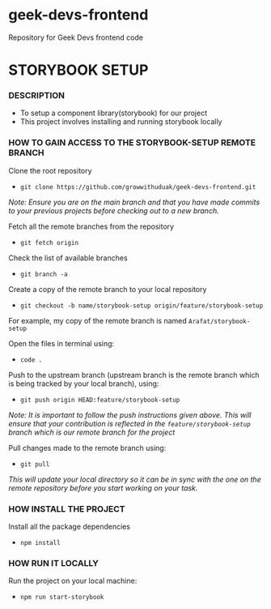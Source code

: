 # geek-devs-frontend

Repository for Geek Devs frontend code

# STORYBOOK SETUP

### DESCRIPTION
- To setup a component library(storybook) for our project 
- This project involves installing and running storybook locally


### HOW TO GAIN ACCESS TO THE STORYBOOK-SETUP REMOTE BRANCH

Clone the root repository 
- `git clone https://github.com/growwithuduak/geek-devs-frontend.git`

*Note: Ensure you are on the main branch and that you have made commits to your previous projects before checking out to a new branch.*

Fetch all the remote branches from the repository
- `git fetch origin`

Check the list of available branches
- `git branch -a`

Create a copy of the remote branch to your local repository
- `git checkout -b name/storybook-setup origin/feature/storybook-setup`

For example, my copy of the remote branch is named `Arafat/storybook-setup`

Open the files in terminal using:
- `code .` 

Push to the upstream branch (upstream branch is the remote branch which is being tracked by your local branch), using:
- `git push origin HEAD:feature/storybook-setup`

*Note: It is important to follow the push instructions given above. This will ensure that your contribution is reflected in the `feature/storybook-setup` branch which is our remote branch for the project*

Pull changes made to the remote branch using:
- `git pull` 

*This will update your local directory so it can be in sync with the one on the remote repository before you start working on your task.*


### HOW INSTALL THE PROJECT

Install all the package dependencies
- `npm install`

### HOW RUN IT LOCALLY

Run the project on your local machine:
- `npm run start-storybook`
